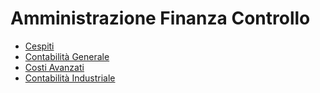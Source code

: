 # Amministrazione Finanza Controllo
- [Cespiti](DocumentazioneSmeUP/DOC/DOC_APP/000030/A5/_sidebar.md)
- [Contabilità Generale](DocumentazioneSmeUP/DOC/DOC_APP/000030/C5/_sidebar.md)
- [Costi Avanzati](DocumentazioneSmeUP/DOC/DOC_APP/000030/D0/_sidebar.md)
- [Contabilità Industriale](DocumentazioneSmeUP/DOC/DOC_APP/000030/D5/_sidebar.md)
